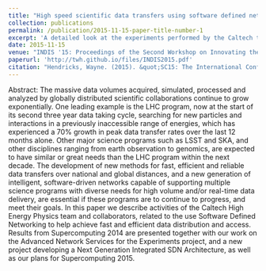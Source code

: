 ```yaml
---
title: "High speed scientific data transfers using software defined networking"
collection: publications
permalink: /publication/2015-11-15-paper-title-number-1
excerpt: 'A detailed look at the experiments performed by the Caltech team and collaborators leading up to Supercomputing 2015' 
date: 2015-11-15
venue: "INDIS '15: Proceedings of the Second Workshop on Innovating the Network for Data-Intensive Science"
paperurl: 'http://twh.github.io/files/INDIS2015.pdf'
citation: "Hendricks, Wayne. (2015). &quot;SC15: The International Conference for High Performance Computing, Networking, Storage and Analysis, Austin Texas&quot; <i>Association for Computing Machinery, New York, NY, United States</i>. 1(1)."
---
```


Abstract: The massive data volumes acquired, simulated, processed and analyzed by globally distributed scientific collaborations continue to grow exponentially. One leading example is the LHC program, now at the start of its second three year data taking cycle, searching for new particles and interactions in a previously inaccessible range of energies, which has experienced a 70% growth in peak data transfer rates over the last 12 months alone. Other major science programs such as LSST and SKA, and other disciplines ranging from earth observation to genomics, are expected to have similar or great needs than the LHC program within the next decade. The development of new methods for fast, efficient and reliable data transfers over national and global distances, and a new generation of intelligent, software-driven networks capable of supporting multiple science programs with diverse needs for high volume and/or real-time data delivery, are essential if these programs are to continue to progress, and meet their goals. In this paper we describe activities of the Caltech High Energy Physics team and collaborators, related to the use Software Defined Networking to help achieve fast and efficient data distribution and access. Results from Supercomputing 2014 are presented together with our work on the Advanced Network Services for the Experiments project, and a new project developing a Next Generation Integrated SDN Architecture, as well as our plans for Supercomputing 2015.
